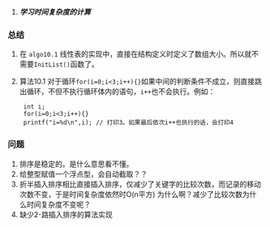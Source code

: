 1. ***学习时间复杂度的计算*** 

### 总结
1. 在 `algo10.1` 线性表的实现中，直接在结构定义时定义了数组大小。所以就不需要`InitList()`函数了。
2. 算法10.1
    对于循环`for(i=0;i<3;i++){}`如果中间的判断条件不成立，则直接跳出循环，不但不执行循环体内的语句，`i++`也不会执行。例如：
    
        int i;
        for(i=0;i<3;i++){}
        printf("i=%d\n",i); // 打印3。如果最后依次i++也执行的话，会打印4

### 问题

1. 排序是稳定的。是什么意思看不懂。
2. 给整型赋值一个浮点型，会自动截取？？
3. 折半插入排序相比直接插入排序，仅减少了关键字的比较次数，而记录的移动次数不变，于是时间复杂度依然时O(n平方)
   为什么啊？减少了比较次数为什么时间复杂度不变呢？
4. 缺少2-路插入排序的算法实现


